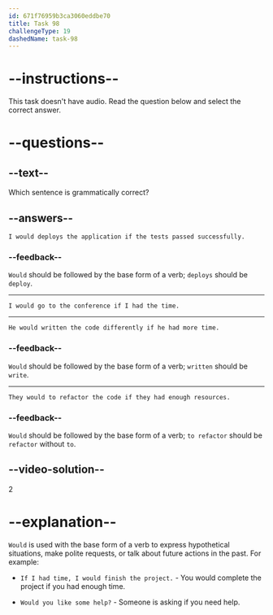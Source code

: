 ```yaml
---
id: 671f76959b3ca3060eddbe70
title: Task 98
challengeType: 19
dashedName: task-98
---
```


# --instructions--

This task doesn't have audio. Read the question below and select the correct answer.

# --questions--

## --text--

Which sentence is grammatically correct?

## --answers--

`I would deploys the application if the tests passed successfully.`

### --feedback--

`Would` should be followed by the base form of a verb; `deploys` should be `deploy`.

---

`I would go to the conference if I had the time.`

---

`He would written the code differently if he had more time.`

### --feedback--

`Would` should be followed by the base form of a verb; `written` should be `write`.

---

`They would to refactor the code if they had enough resources.`

### --feedback--

`Would` should be followed by the base form of a verb; `to refactor` should be `refactor` without `to`.

## --video-solution--

2

# --explanation--

`Would` is used with the base form of a verb to express hypothetical situations, make polite requests, or talk about future actions in the past. For example:

- `If I had time, I would finish the project.` - You would complete the project if you had enough time.

- `Would you like some help?` - Someone is asking if you need help.
